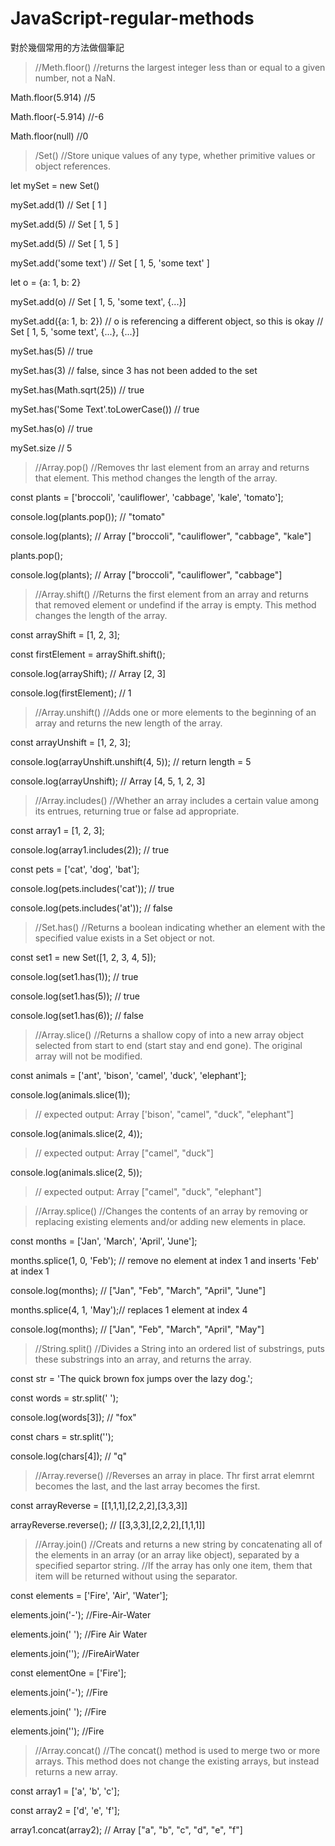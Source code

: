 # JavaScript-regular-methods

對於幾個常用的方法做個筆記


> //Meth.floor()
> //returns the largest integer less than or equal to a given number, not a NaN.

Math.floor(5.914) //5

Math.floor(-5.914) //-6

Math.floor(null) //0

> /Set()
> //Store unique values of any type, whether primitive values or object references.

let mySet = new Set()

mySet.add(1)           // Set [ 1 ]

mySet.add(5)           // Set [ 1, 5 ]

mySet.add(5)           // Set [ 1, 5 ]

mySet.add('some text') // Set [ 1, 5, 'some text' ]

let o = {a: 1, b: 2}

mySet.add(o)              // Set [ 1, 5, 'some text', {...}]

mySet.add({a: 1, b: 2})   // o is referencing a different object, so this is okay
                          // Set [ 1, 5, 'some text', {...}, {...}]

mySet.has(5)              // true

mySet.has(3)              // false, since 3 has not been added to the set

mySet.has(Math.sqrt(25))  // true

mySet.has('Some Text'.toLowerCase()) // true

mySet.has(o)       // true

mySet.size         // 5

> //Array.pop()
> //Removes thr last element from an array and returns that element. This method changes the length of the array.

const plants = ['broccoli', 'cauliflower', 'cabbage', 'kale', 'tomato'];

console.log(plants.pop()); // "tomato"

console.log(plants); // Array ["broccoli", "cauliflower", "cabbage", "kale"]

plants.pop();

console.log(plants); // Array ["broccoli", "cauliflower", "cabbage"]

> //Array.shift()
> //Returns the first element from an array and returns that removed element or undefind if the array is empty. This method changes the length of the array.

const arrayShift = [1, 2, 3];

const firstElement = arrayShift.shift();

console.log(arrayShift); // Array [2, 3]

console.log(firstElement); // 1

> //Array.unshift()
> //Adds one or more elements to the beginning of an array and returns the new length of the array.

const arrayUnshift = [1, 2, 3];

console.log(arrayUnshift.unshift(4, 5)); // return length = 5

console.log(arrayUnshift); // Array [4, 5, 1, 2, 3]

> //Array.includes()
> //Whether an array includes a certain value among its entrues, returning true or false ad appropriate.

const array1 = [1, 2, 3];

console.log(array1.includes(2)); // true

const pets = ['cat', 'dog', 'bat'];

console.log(pets.includes('cat')); // true

console.log(pets.includes('at')); // false

> //Set.has()
> //Returns a boolean indicating whether an element with the specified value exists in a Set object or not.

const set1 = new Set([1, 2, 3, 4, 5]);

console.log(set1.has(1)); // true

console.log(set1.has(5)); // true

console.log(set1.has(6)); // false

> //Array.slice()
> //Returns a shallow copy of into a new array object selected from start to end (start stay and end gone). The original array will not be modified.

const animals = ['ant', 'bison', 'camel', 'duck', 'elephant'];

console.log(animals.slice(1));
> // expected output: Array ['bison', "camel", "duck", "elephant"]

console.log(animals.slice(2, 4));
> // expected output: Array ["camel", "duck"]

console.log(animals.slice(2, 5));
> // expected output: Array ["camel", "duck", "elephant"]

> //Array.splice()
> //Changes the contents of an array by removing or replacing existing elements and/or adding new elements in place.

const months = ['Jan', 'March', 'April', 'June'];

months.splice(1, 0, 'Feb'); // remove no element at index 1 and inserts 'Feb' at index 1 

console.log(months); // ["Jan", "Feb", "March", "April", "June"]

months.splice(4, 1, 'May');// replaces 1 element at index 4

console.log(months); // ["Jan", "Feb", "March", "April", "May"]

> //String.split()
> //Divides a String into an ordered list of substrings, puts these substrings into an array, and returns the array.

const str = 'The quick brown fox jumps over the lazy dog.';

const words = str.split(' ');

console.log(words[3]); // "fox"

const chars = str.split('');

console.log(chars[4]); // "q"

> //Array.reverse()
> //Reverses an array in place. Thr first arrat elemrnt becomes the last, and the last array becomes the first.

const arrayReverse = [[1,1,1],[2,2,2],[3,3,3]]

arrayReverse.reverse(); // [[3,3,3],[2,2,2],[1,1,1]]

> //Array.join()
> //Creats and returns a new string by concatenating all of the elements in an array (or an array like object), separated by a specified separtor string.
> //If the array has only one item, them that item will be returned without using the separator.

const elements = ['Fire', 'Air', 'Water'];

elements.join('-'); //Fire-Air-Water

elements.join(' '); //Fire Air Water

elements.join('');  //FireAirWater

const elementOne = ['Fire'];

elements.join('-'); //Fire

elements.join(' '); //Fire

elements.join('');  //Fire


> //Array.concat()
> //The concat() method is used to merge two or more arrays. This method does not change the existing arrays, but instead returns a new array.

const array1 = ['a', 'b', 'c'];

const array2 = ['d', 'e', 'f'];

array1.concat(array2); // Array ["a", "b", "c", "d", "e", "f"]
